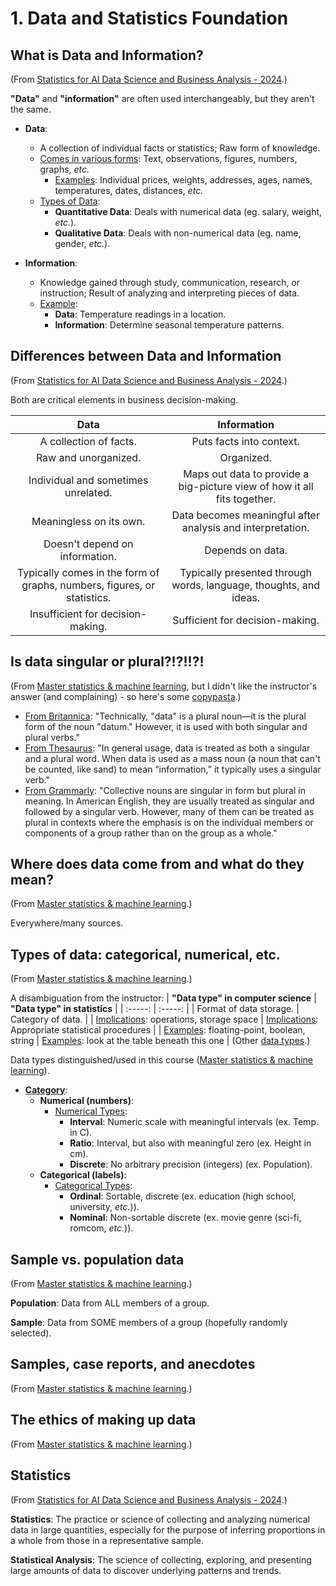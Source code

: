 # 1. Data and Statistics Foundation

## What is Data and Information?
(From [Statistics for AI Data Science and Business Analysis - 2024](https://www.udemy.com/course/statistics-probability-for-data-science).)

**"Data"** and **"information"** are often used interchangeably, but they aren't the same.

* **Data**: 
    * A collection of individual facts or statistics; Raw form of knowledge.
    * <ins>Comes in various forms</ins>: Text, observations, figures, numbers, graphs, *etc.*
        * <ins>Examples</ins>: Individual prices, weights, addresses, ages, names, temperatures, dates, distances, *etc.*
    * <ins>Types of Data</ins>:
        * **Quantitative Data**: Deals with numerical data (eg. salary, weight, *etc.*).
        * **Qualitative Data**: Deals with non-numerical data (eg. name, gender, *etc.*).

* **Information**: 
    * Knowledge gained through study, communication, research, or instruction; Result of analyzing and interpreting pieces of data.
    * <ins>Example</ins>:
        * **Data**: Temperature readings in a location.
        * **Information**: Determine seasonal temperature patterns.

## Differences between Data and Information
(From [Statistics for AI Data Science and Business Analysis - 2024](https://www.udemy.com/course/statistics-probability-for-data-science).)

Both are critical elements in business decision-making.

| **Data** | **Information** |
| :-----: | :-----: |
| A collection of facts. | Puts facts into context. |
| Raw and unorganized. | Organized. |
| Individual and sometimes unrelated. | Maps out data to provide a big-picture view of how it all fits together. |
| Meaningless on its own. | Data becomes meaningful after analysis and interpretation. |
| Doesn't depend on information. | Depends on data. |
| Typically comes in the form of graphs, numbers, figures, or statistics. | Typically presented through words, language, thoughts, and ideas. |
| Insufficient for decision-making. | Sufficient for decision-making. |

## Is data singular or plural?!?!!?!
(From [Master statistics & machine learning](https://www.udemy.com/course/statsml_x), but I didn't like the instructor's answer (and complaining) - so here's some [copypasta](https://www.merriam-webster.com/dictionary/copypasta).)

* <ins>From [Britannica](https://www.britannica.com/dictionary/eb/qa/Is-Data-Singular-or-Plural-)</ins>: "Technically, "data" is a plural noun—it is the plural form of the noun "datum." However, it is used with both singular and plural verbs."
* <ins>From [Thesaurus](https://www.thesaurus.com/e/grammar/data-is-or-data-are/)</ins>: "In general usage, data is treated as both a singular and a plural word. When data is used as a mass noun (a noun that can't be counted, like sand) to mean “information,” it typically uses a singular verb."
* <ins>From [Grammarly](https://www.grammarly.com/blog/collective-nouns/)</ins>: "Collective nouns are singular in form but plural in meaning. In American English, they are usually treated as singular and followed by a singular verb. However, many of them can be treated as plural in contexts where the emphasis is on the individual members or components of a group rather than on the group as a whole."

## Where does data come from and what do they mean?
(From [Master statistics & machine learning](https://www.udemy.com/course/statsml_x).)

Everywhere/many sources.

## Types of data: categorical, numerical, etc.
(From [Master statistics & machine learning](https://www.udemy.com/course/statsml_x).)

A disambiguation from the instructor:
| **"Data type" in computer science** | **"Data type" in statistics** |
| :-----: | :-----: |
| Format of data storage. | Category of data. |
| <ins>Implications</ins>: operations, storage space | <ins>Implications</ins>: Appropriate statistical procedures |
| <ins>Examples</ins>: floating-point, boolean, string | <ins>Examples</ins>: look at the table beneath this one |
(Other [data types](https://en.wikipedia.org/wiki/Data_type).)

Data types distinguished/used in this course ([Master statistics & machine learning](https://www.udemy.com/course/statsml_x)).
* <ins>**Category**</ins>:
    * **Numerical (numbers)**:
        * <ins>Numerical Types</ins>:
            * **Interval**: Numeric scale with meaningful intervals (ex. Temp. in C).
            * **Ratio**: Interval, but also with meaningful zero (ex. Height in cm).
            * **Discrete**: No arbitrary precision (integers) (ex. Population).
    * **Categorical (labels)**:
        * <ins>Categorical Types</ins>:
            * **Ordinal**: Sortable, discrete (ex. education (high school, university, *etc.*)).
            * **Nominal**: Non-sortable discrete (ex. movie genre (sci-fi, romcom, *etc.*)).

## Sample vs. population data
(From [Master statistics & machine learning](https://www.udemy.com/course/statsml_x).)

**Population**: Data from ALL members of a group.

**Sample**: Data from SOME members of a group (hopefully randomly selected).

## Samples, case reports, and anecdotes
(From [Master statistics & machine learning](https://www.udemy.com/course/statsml_x).)



## The ethics of making up data
(From [Master statistics & machine learning](https://www.udemy.com/course/statsml_x).)



## Statistics
(From [Statistics for AI Data Science and Business Analysis - 2024](https://www.udemy.com/course/statistics-probability-for-data-science).)

**Statistics**: The practice or science of collecting and analyzing numerical data in large quantities, especially for the purpose of inferring proportions in a whole from those in a representative sample.

**Statistical Analysis**: The science of collecting, exploring, and presenting large amounts of data to discover underlying patterns and trends.